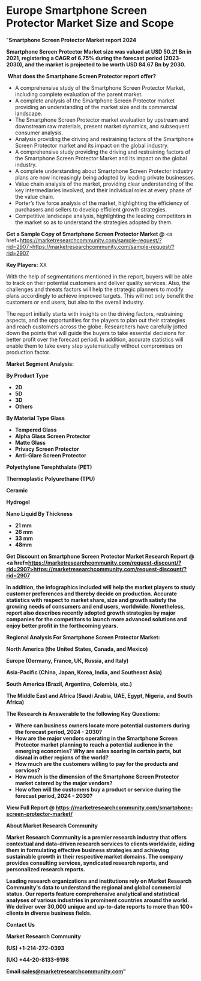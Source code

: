 # Europe Smartphone Screen Protector Market Size and Scope 
"<strong>Smartphone Screen Protector Market report 2024</strong>

<strong>Smartphone Screen Protector Market size was valued at USD 50.21 Bn in 2021, registering a CAGR of 6.75% during the forecast period (2023-2030), and the market is projected to be worth USD 84.67 Bn by 2030.</strong>

 <strong><b>What does the Smartphone Screen Protector report offer?</b></strong>
<ul>
  <li>A comprehensive study of the Smartphone Screen Protector Market, including complete evaluation of the parent market.</li>
  <li>A complete analysis of the Smartphone Screen Protector market providing an understanding of the market size and its commercial landscape.</li>
  <li>The Smartphone Screen Protector market evaluation by upstream and downstream raw materials, present market dynamics, and subsequent consumer analysis.</li>
  <li>Analysis providing the driving and restraining factors of the Smartphone Screen Protector market and its impact on the global industry.</li>
  <li>A comprehensive study providing the driving and restraining factors of the Smartphone Screen Protector Market and its impact on the global industry.</li>
  <li>A complete understanding about Smartphone Screen Protector industry plans are now increasingly being adopted by leading private businesses.</li>
  <li>Value chain analysis of the market, providing clear understanding of the key intermediaries involved, and their individual roles at every phase of the value chain.</li>
  <li>Porter’s five force analysis of the market, highlighting the efficiency of purchasers and sellers to develop efficient growth strategies.</li>
  <li>Competitive landscape analysis, highlighting the leading competitors in the market so as to understand the strategies adopted by them.</li>
</ul>

<strong>Get a Sample Copy of Smartphone Screen Protector Market @ </strong><a href=https://marketresearchcommunity.com/sample-request/?rid=2907><u>https://marketresearchcommunity.com/sample-request/?rid=2907</u></a>

<strong>Key Players:</strong> 
XX

With the help of segmentations mentioned in the report, buyers will be able to track on their potential customers and deliver quality services. Also, the challenges and threats factors will help the strategic planners to modify plans accordingly to achieve improved targets. This will not only benefit the customers or end users, but also to the overall industry.

The report initially starts with insights on the driving factors, restraining aspects, and the opportunities for the players to plan out their strategies and reach customers across the globe. Researchers have carefully jotted down the points that will guide the buyers to take essential decisions for better profit over the forecast period. In addition, accurate statistics will enable them to take every step systematically without compromises on production factor.

<strong>Market Segment Analysis:</strong>


<strong><strong>By Product Type </strong></h4>
<ul>
 	<li>2D</li>
 	<li>5D</li>
 	<li>3D</li>
 	<li>Others</li>
</ul>
<strong><strong>By Material Type</strong></h4>
Glass
<ul>
 	<li>Tempered Glass</li>
 	<li>Alpha Glass Screen Protector</li>
 	<li>Matte Glass</li>
 	<li>Privacy Screen Protector</li>
 	<li>Anti-Glare Screen Protector</li>
</ul>
Polyethylene Terephthalate (PET)

Thermoplastic Polyurethane (TPU)

Ceramic

Hydrogel

Nano Liquid
<strong><strong>By Thickness</strong></h4>
<ul>
 	<li>21 mm</li>
 	<li>26 mm</li>
 	<li>33 mm</li>
 	<li>48mm</li>
</ul>

<strong>Get Discount on Smartphone Screen Protector Market Research Report @ </b></strong><a href=https://marketresearchcommunity.com/request-discount/?rid=2907><u>https://marketresearchcommunity.com/request-discount/?rid=2907</u></a>

In addition, the infographics included will help the market players to study customer preferences and thereby decide on production. Accurate statistics with respect to market share, size and growth satisfy the growing needs of consumers and end users, worldwide. Nonetheless, report also describes recently adopted growth strategies by major companies for the competitors to launch more advanced solutions and enjoy better profit in the forthcoming years.

<strong>Regional Analysis For Smartphone Screen Protector Market:</strong>

<strong>North America</strong> (the United States, Canada, and Mexico)

<strong>Europe</strong> (Germany, France, UK, Russia, and Italy)

<strong>Asia-Pacific</strong> (China, Japan, Korea, India, and Southeast Asia)

<strong>South America</strong> (Brazil, Argentina, Colombia, etc.)

<strong>The Middle East and Africa</strong> (Saudi Arabia, UAE, Egypt, Nigeria, and South Africa)

<strong>The Research is Answerable to the following Key Questions:</strong>
<ul>
 	<li>Where can business owners locate more potential customers during the forecast period, 2024 - 2030?</li>
 	<li>How are the major vendors operating in the Smartphone Screen Protector market planning to reach a potential audience in the emerging economies? Why are sales soaring in certain parts, but dismal in other regions of the world?</li>
 	<li>How much are the customers willing to pay for the products and services?</li>
 	<li>How much is the dimension of the Smartphone Screen Protector market catered by the major vendors?</li>
 	<li>How often will the customers buy a product or service during the forecast period, 2024 - 2030?</li>
</ul>

<strong>View Full Report @</strong> <a href=https://marketresearchcommunity.com/smartphone-screen-protector-market/>https://marketresearchcommunity.com/smartphone-screen-protector-market/</a>

<strong>About Market Research Community</strong>

Market Research Community is a premier research industry that offers contextual and data-driven research services to clients worldwide, aiding them in formulating effective business strategies and achieving sustainable growth in their respective market domains. The company provides consulting services, syndicated research reports, and personalized research reports.

Leading research organizations and institutions rely on Market Research Community's data to understand the regional and global commercial status. Our reports feature comprehensive analytical and statistical analyses of various industries in prominent countries around the world. We deliver over 30,000 unique and up-to-date reports to more than 100+ clients in diverse business fields.

<strong>Contact Us</strong>

<strong>Market Research Community</strong>

(US) +1-214-272-0393

(UK) +44-20-8133-9198

<strong>Email:</strong>sales@marketresearchcommunity.com"
